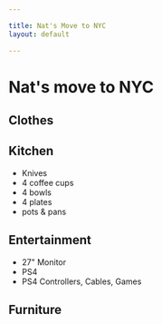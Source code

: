 ```yaml
---

title: Nat's Move to NYC
layout: default

---
```


# Nat's move to NYC

## Clothes

## Kitchen

 * Knives
 * 4 coffee cups
 * 4 bowls
 * 4 plates
 * pots &amp; pans

## Entertainment

 * 27" Monitor
 * PS4
 * PS4 Controllers, Cables, Games

## Furniture



